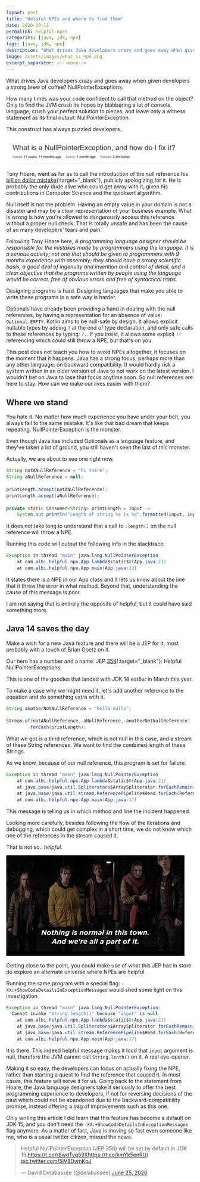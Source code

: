 ```yaml
---
layout: post
title: "Helpful NPEs and where to find them"
date: 2020-10-11
permalink: helpful-npes
categories: [java, jdk, npe]
tags: [java, jdk, npe]
description: "What drives Java developers crazy and goes away when given developers a strong brew of coffee? NullPointerExceptions."
image: assets/images/what_is_npe.png
excerpt_separator: <!--more-->
---
```


What drives Java developers crazy and goes away when given developers a strong brew of coffee? NullPointerExceptions.

<!--more-->

How many times was your code confident to call that method on the object? Only to find the JVM crush its hopes by blabbering a lot of console language, crush your perfect solution to pieces, and leave only a witness statement as its final output: NullPointerException.

This construct has always puzzled developers.

![what-is-npe](/assets/images/what_is_npe.png)

Tony Hoare, went as far as to call the introduction of the null reference his [billion dollar mistake](https://www.infoq.com/presentations/Null-References-The-Billion-Dollar-Mistake-Tony-Hoare/){:target="_blank"}, publicly apologizing for it. He is probably the only dude alive who could get away with it, given his contributions in Computer Science and the quicksort algorithm.

Null itself is not the problem. Having an empty value in your domain is not a disaster and may be a clear representation of your business example. What is wrong is how you're allowed to dangerously access this reference without a proper null check. That is totally unsafe and has been the cause of so many developers' tears and pain.

Following Tony Hoare here, *A programming language designer should be responsible for the mistakes made by programmers using the language. It is a serious activity; not one that should be given to programmers with 9 months experience with assembly; they should have a strong scientific basis, a good deal of ingenuity and invention and control of detail, and a clear objective that the programs written by people using the language would be correct. free of obvious errors and free of syntactical traps.*

Designing programs is hard. Designing languages that make you able to write these programs in a safe way is harder.

Optionals have already been providing a hand in dealing with the null references, by having a representation for an absence of value: `Optional.EMPTY`. Kotlin aims to be null-safe by design. It allows explicit nullable types by adding `?` at the end of type declaration, and only safe calls to these references by typing: `?.`. If you insist, it allows some explicit `!!` referencing which could still throw a NPE, but that's on you.

This post does not teach you how to avoid NPEs altogether, it focuses on the moment that it happens. Java has a strong focus, perhaps more than any other language, on backward compatibility. It would hardly risk a system written in an older version of Java to not work on the latest version. I wouldn't bet on Java to lose that focus anytime soon. So null references are here to stay. How can we make our lives easier with them?

## Where we stand

You hate it. No matter how much experience you have under your belt, you always fail to the same mistake. It's like that bad dream that keeps repeating. NullPointerException is the monster.

Even though Java has included Optionals as a language feature, and they've taken a lot of ground, you still haven't seen the last of this monster.

Actually, we are about to see one right now.

```java
String notANullReference = "hi there";
String aNullReference = null;

printLength.accept(notANullReference);
printLength.accept(aNullReference);

private static Consumer<String> printLength = input ->
    System.out.println("Length of string %s is %d".formatted(input, input.length()));
```

It does not take long to understand that a call to `.length()` on the null reference will throw a NPE.

Running this code will output the following info in the stacktrace:

```java
Exception in thread "main" java.lang.NullPointerException
    at com.albi.helpful.npe.App.lambda$static$0(App.java:21)
    at com.albi.helpful.npe.App.main(App.java:12)
```

It states there is a NPE in our App class and it lets us know about the line that it threw the error in what method. Beyond that, understanding the cause of this message is poor.

I am not saying that is entirely the opposite of helpful, but it could have said something more.

## Java 14 saves the day

Make a wish for a new Java feature and there will be a JEP for it, most probably with a touch of Brian Goetz on it.

Our hero has a number and a name: JEP [358](https://openjdk.java.net/jeps/358){:target="_blank"}: Helpful NullPointerExceptions.

This is one of the goodies that landed with JDK 14 earlier in March this year.

To make a case why we might need it, let's add another reference to the equation and do something extra with it.

```java
String anotherNotNullReference = "hello nulls";

Stream.of(notANullReference, aNullReference, anotherNotNullReference)
        .forEach(printLength);
```

What we got is a third reference, which is not null in this case, and a stream of these String references. We want to find the combined length of these Strings.

As we know, because of our null reference, this program is set for failure.

```java
Exception in thread "main" java.lang.NullPointerException
    at com.albi.helpful.npe.App.lambda$static$0(App.java:21)
    at java.base/java.util.Spliterators$ArraySpliterator.forEachRemaining(Spliterators.java:948)
    at java.base/java.util.stream.ReferencePipeline$Head.forEach(ReferencePipeline.java:658)
    at com.albi.helpful.npe.App.main(App.java:17)
```

This message is telling us in which method and line the incident happened.

Looking more carefully, besides following the flow of the iterations and debugging, which could get complex in a short time, we do not know which one of the references in the stream caused it.

That is not so.. *helpful*.

![dark-npe](/assets/images/dark_npe.jpg)

Getting close to the point, you could make use of what this JEP has in store do explore an alternate universe where NPEs are helpful.

Running the same program with a special flag: `-XX:+ShowCodeDetailsInExceptionMessages` would shed some light on this investigation.

```java
Exception in thread "main" java.lang.NullPointerException:
  Cannot invoke "String.length()" because "input" is null
    at com.albi.helpful.npe.App.lambda$static$0(App.java:21)
    at java.base/java.util.Spliterators$ArraySpliterator.forEachRemaining(Spliterators.java:948)
    at java.base/java.util.stream.ReferencePipeline$Head.forEach(ReferencePipeline.java:658)
    at com.albi.helpful.npe.App.main(App.java:17)
```

It is there. This indeed helpful message makes it loud that `input` argument is null, therefore the JVM cannot call `String.lenth()` on it. A real eye-opener.

Making it so easy, the developers can focus on actually fixing the NPE, rather than starting a quest to find the reference that caused it. In most cases, this feature will serve it for us. Going back to the statement from Hoare, the Java language designers take it seriously to offer the best programming experience to developers, if not for reversing decisions of the past which could not be abandoned due to the backward-compatibility promise, instead offering a bag of improvements such as this one.

Only writing this article I did learn that this feature has become a default on JDK 15, and you don't need the `-XX:+ShowCodeDetailsInExceptionMessages` flag anymore. As a matter of fact, Java is moving so fast even someone like me, who is a usual twitter citizen, missed the news.

<blockquote class="twitter-tweet" data-dnt="true" data-theme="dark"><p lang="en" dir="ltr">Helpful NullPointerException (JEP 358) will be set by default in JDK 15.<a href="https://t.co/r8wdTvq59X">https://t.co/r8wdTvq59X</a><a href="https://t.co/kmYk5enRUj">https://t.co/kmYk5enRUj</a> <a href="https://t.co/5lV8DymKpJ">pic.twitter.com/5lV8DymKpJ</a></p>&mdash; David Delabassée (@delabassee) <a href="https://twitter.com/delabassee/status/1276024020392128514?ref_src=twsrc%5Etfw">June 25, 2020</a></blockquote> <script async src="https://platform.twitter.com/widgets.js" charset="utf-8"></script>
